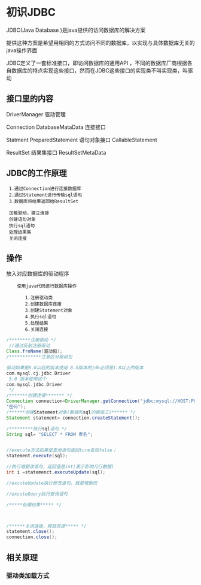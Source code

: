 # 初识JDBC
 JDBC(Java Database )是java提供的访问数据库的解决方案
  
  提供这种方案是希望用相同的方式访问不同的数据库，以实现与具体数据库无关的java操作界面

  JDBC定义了一套标准接口，即访问数据库的通用API ，不同的数据库厂商根据各自数据库的特点实现这些接口，然而在JDBC这些接口的实现类不叫实现类，叫驱动

## 接口里的内容

   DriverManager 驱动管理

   Connection 
   DatabaseMataData 连接接口

   Statment
   PreparedStatement  语句对象接口 
   CallableStatement

   ResultSet      结果集接口
   ResultSetMetaData 

## JDBC的工作原理

     1.通过Connection进行连接数据库
     2.通过Statement进行传输sql语句
     3.数据库将结果返回给ResultSet

     加载驱动，建立连接
     创建语句对象
     执行sql语句
     处理结果集
     关闭连接

## 操作
   
   放入对应数据库的驱动程序
     
      
        使用java代码进行数据库操作
           
           1.注册驱动类
           2.创建数据库连接
           3.创建Statement对象
           4.执行sql语句
           5.处理结果
           6.关闭连接
```java
/********注册驱动 */
 //通过反射注册驱动
Class.froName(驱动包);
/************注意区分驱动包

驱动如果是8.0以后的版本使用 8.0版本的jdk必须是1.8以上的版本
com.mysql.cj.jdbc.Driver
 5.0 版本使用这个
com.mysql.jdbc.Driver 
 */
/*******创建连接******* */
Connection connection=DriverManager.getConnection("jdbc:mysql://HOST:PORT/数据库名","用户名",
"密码");
/******创建Statement对象(数据和sql的搬运工)****** */
Statement statement= connection.createStatement();

/*********执行sql语句 */
String sql= "SELECT * FROM 表名";


//execute方法如果是查询语句返回ture否则false；
statement.execute(sql);

//执行增删改语句，返回值是int(表示影响几行数据)
int i =statemenct.executeUpdate(sql);

//excuteUpdate执行修改语句，就是增删改

//excuteQuery执行查询语句

/*****处理结果***** */



/******关闭连接，释放资源***** */
statement.close();
connection.close();
```


## 相关原理
 
 
 ### 驱动类加载方式
   